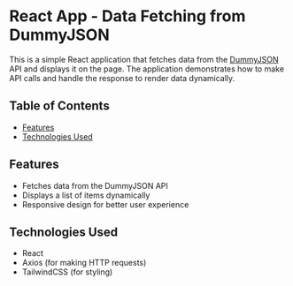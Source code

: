 # React App - Data Fetching from DummyJSON

This is a simple React application that fetches data from the [DummyJSON](https://dummyjson.com/docs/products#products-all) API and displays it on the page. The application demonstrates how to make API calls and handle the response to render data dynamically.

## Table of Contents

- [Features](#features)
- [Technologies Used](#technologies-used)

## Features

- Fetches data from the DummyJSON API
- Displays a list of items dynamically
- Responsive design for better user experience

## Technologies Used

- React
- Axios (for making HTTP requests)
- TailwindCSS (for styling)
